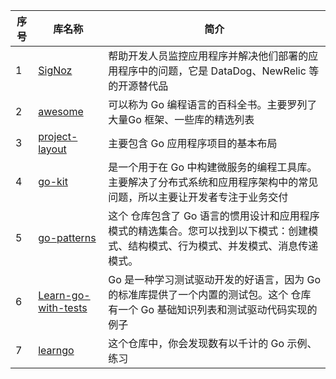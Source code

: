| 序号 | 库名称                                                       | 简介                                                         |
| ---- | ------------------------------------------------------------ | ------------------------------------------------------------ |
| 1    | [SigNoz](https://github.com/SigNoz/signoz)                   | 帮助开发人员监控应用程序并解决他们部署的应用程序中的问题，它是 DataDog、NewRelic 等的开源替代品 |
| 2    | [awesome](https://github.com/avelino/awesome-go)             | 可以称为 Go 编程语言的百科全书。主要罗列了大量Go 框架、一些库的精选列表 |
| 3    | [project-layout](https://github.com/golang-standards/project-layout) | 主要包含 Go 应用程序项目的基本布局                           |
| 4    | [go-kit](https://github.com/go-kit/kit)                      | 是一个用于在 Go 中构建微服务的编程工具库。主要解决了分布式系统和应用程序架构中的常见问题，所以主要让开发者专注于业务交付 |
| 5    | [go-patterns](https://github.com/tmrts/go-patterns)          | 这个 仓库包含了 Go 语言的惯用设计和应用程序模式的精选集合。您可以找到以下模式：创建模式、结构模式、行为模式、并发模式、消息传递模式。 |
| 6    | [Learn-go-with-tests](https://github.com/quii/learn-go-with-tests) | Go 是一种学习测试驱动开发的好语言，因为 Go 的标准库提供了一个内置的测试包。这个 仓库有一个 Go 基础知识列表和测试驱动代码实现的例子 |
| 7    | [learngo](https://github.com/inancgumus/learngo)             | 这个仓库中，你会发现数有以千计的 Go 示例、练习               |